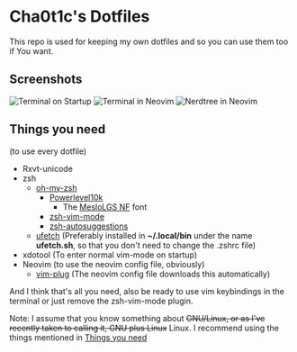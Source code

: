 # Cha0t1c's Dotfiles
This repo is used for keeping my own dotfiles and so you can use them too if You want.

## Screenshots
![Terminal on Startup](https://cha0t1c-is-a.living-me.me/i/dvxt.png)
![Terminal in Neovim](https://cha0t1c-is-a.living-me.me/i/0do4.png)
![Nerdtree in Neovim](https://cha0t1c-is-a.living-me.me/i/1hfn.png)

## Things you need
(to use every dotfile)
- Rxvt-unicode
- zsh
   - [oh-my-zsh](https://github.com/ohmyzsh/ohmyzsh)
      - [Powerlevel10k](https://github.com/romkatv/powerlevel10k)
         - The [MesloLGS NF](https://github.com/romkatv/powerlevel10k/blob/master/README.md#meslo-nerd-font-patched-for-powerlevel10k) font
      - [zsh-vim-mode](https://github.com/softmoth/zsh-vim-mode)
      - [zsh-autosuggestions](https://github.com/zsh-users/zsh-autosuggestions)
   - [ufetch](https://gitlab.com/jschx/ufetch) (Preferably installed in **~/.local/bin** under the name **ufetch.sh**, so that you don't need to change the .zshrc file)
- xdotool (To enter normal vim-mode on startup)
- Neovim (to use the neovim config file, obviously)
   - [vim-plug](https://github.com/junegunn/vim-plug)  (The neovim config file downloads this automatically)

And I think that's all you need, also be ready to use vim keybindings in the terminal or just remove the zsh-vim-mode plugin.

Note: I assume that you know something about ~~GNU/Linux, or as I've recently taken to calling it, GNU plus Linux~~ Linux.
I recommend using the things mentioned in [Things you need](#things-you-need)
